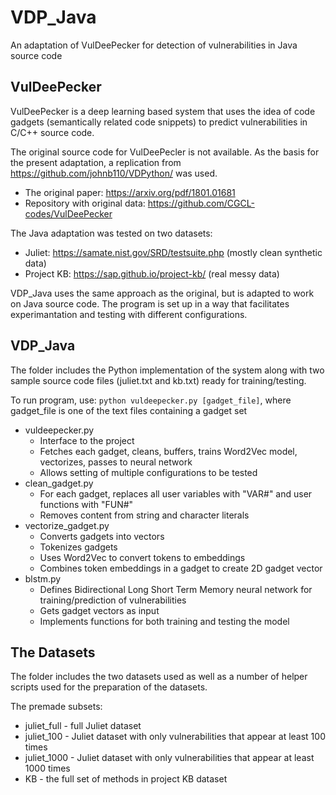 # VDP_Java
An adaptation of VulDeePecker for detection of vulnerabilities in Java source code  

## VulDeePecker
VulDeePecker is a deep learning based system that uses the idea of code gadgets (semantically related code snippets) to predict vulnerabilities in C/C++ source code.

The original source code for VulDeePecler is not available. As the basis for the present adaptation, a replication from https://github.com/johnb110/VDPython/ was used. 

* The original paper: https://arxiv.org/pdf/1801.01681
* Repository with original data: https://github.com/CGCL-codes/VulDeePecker

The Java adaptation was tested on two datasets:
* Juliet: https://samate.nist.gov/SRD/testsuite.php (mostly clean synthetic data)
* Project KB: https://sap.github.io/project-kb/ (real messy data)

VDP_Java uses the same approach as the original, but is adapted to work on Java source code. The program is set up in a way that facilitates experimantation and testing with different configurations. 


## VDP_Java
The folder includes the Python implementation of the system along with two sample source code files (juliet.txt and kb.txt) ready for training/testing. 

 To run program, use: `python vuldeepecker.py [gadget_file]`, where gadget_file is one of the text files containing a gadget set

* vuldeepecker.py
  * Interface to the project
  * Fetches each gadget, cleans, buffers, trains Word2Vec model, vectorizes, passes to neural network
  * Allows setting of multiple configurations to be tested
* clean_gadget.py
  * For each gadget, replaces all user variables with "VAR#" and user functions with "FUN#"
  * Removes content from string and character literals
* vectorize_gadget.py
  * Converts gadgets into vectors
  * Tokenizes gadgets
  * Uses Word2Vec to convert tokens to embeddings
  * Combines token embeddings in a gadget to create 2D gadget vector
* blstm.py
  * Defines Bidirectional Long Short Term Memory neural network for training/prediction of vulnerabilities
  * Gets gadget vectors as input
  * Implements functions for both training and testing the model


## The Datasets
The folder includes the two datasets used as well as a number of helper scripts used for the preparation of the datasets.


The premade subsets:
* juliet_full - full Juliet dataset
* juliet_100 - Juliet dataset with only vulnerabilities that appear at least 100 times
* juliet_1000 - Juliet dataset with only vulnerabilities that appear at least 1000 times
* KB - the full set of methods in project KB dataset